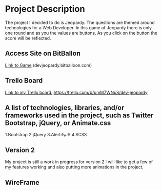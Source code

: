 # Project Description
The project I decided to do is Jeopardy. The questions are themed around technologies for a Web Developer. In this game of Jeopardy there is only one round and as you the values are buttons. As you click on the button the score will be reflected.

## Access Site on BitBallon
[Link to Game](http://devjeopardy.bitballoon.com)
(devjeopardy.bitballoon.com)


## Trello Board
[Link to my Trello board.](https://trello.com/b/umM7WNuS/dev-jeopardy)
https://trello.com/b/umM7WNuS/dev-jeopardy



## A list of technologies, libraries, and/or frameworks used in the project, such as Twitter Bootstrap, jQuery, or Animate.css
1.Bootstrap
2.jQuery
3.AlertifyJS
4.SCSS

## Version 2
My project is still a work in progress for version 2 I will like to get a few of my features working and also putting more animations in the project. 

## WireFrame 
[Wireframe Jeopardy]:https://github.com/elshack09/Jeopardy-Project/blob/master/wireframe.JPG

